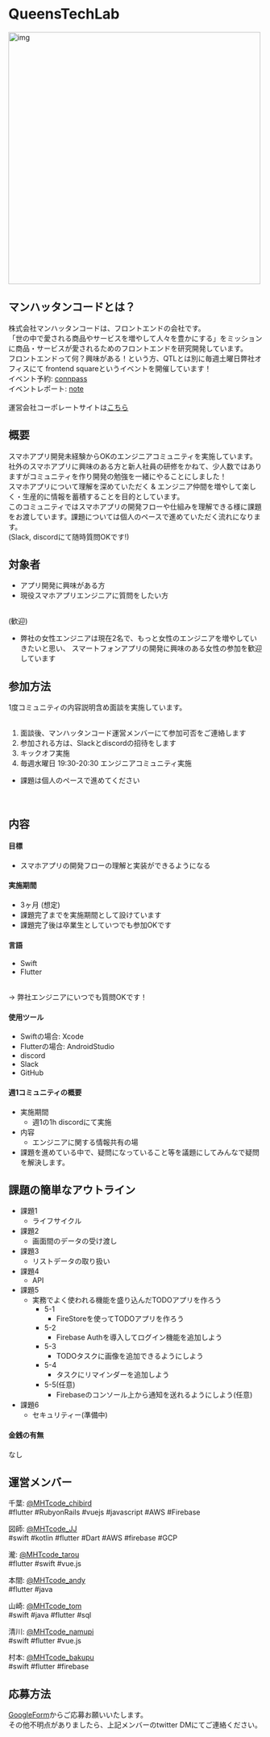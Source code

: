 # QueensTechLab

<img width="500" alt="img" src="https://user-images.githubusercontent.com/51016056/106406301-37cf8000-647c-11eb-8f9d-3485c2a05fa0.png">


## マンハッタンコードとは？
株式会社マンハッタンコードは、フロントエンドの会社です。<br>
「世の中で愛される商品やサービスを増やして人々を豊かにする」をミッションに商品・サービスが愛されるためのフロントエンドを研究開発しています。<br>
フロントエンドって何？興味がある！という方、QTLとは別に毎週土曜日弊社オフィスにて frontend squareというイベントを開催しています！<br>
イベント予約: [connpass](https://mht-code.connpass.com/)<br>
イベントレポート: [note](https://note.com/mhtcode/m/m6f5c25a78dd6)<br>
<br>
運営会社コーポレートサイトは[こちら](https://www.mht-code.com/)


## 概要
スマホアプリ開発未経験からOKのエンジニアコミュニティを実施しています。<br>
社外のスマホアプリに興味のある方と新人社員の研修をかねて、少人数ではありますがコミュニティを作り開発の勉強を一緒にやることにしました！<br>
スマホアプリについて理解を深めていただく & エンジニア仲間を増やして楽しく・生産的に情報を蓄積することを目的としています。<br>
このコミュニティではスマホアプリの開発フローや仕組みを理解できる様に課題をお渡しています。課題については個人のペースで進めていただく流れになります。<br>
(Slack, discordにて随時質問OKです!)


## 対象者
 - アプリ開発に興味がある方
 - 現役スマホアプリエンジニアに質問をしたい方
<br>
(歓迎)

 - 弊社の女性エンジニアは現在2名で、もっと女性のエンジニアを増やしていきたいと思い、 スマートフォンアプリの開発に興味のある女性の参加を歓迎しています


## 参加方法
1度コミュニティの内容説明含め面談を実施しています。<br>
<br>
1. 面談後、マンハッタンコード運営メンバーにて参加可否をご連絡します<br>
2. 参加される方は、Slackとdiscordの招待をします<br>
3. キックオフ実施<br>
4. 毎週水曜日 19:30-20:30 エンジニアコミュニティ実施<br>

- 課題は個人のペースで進めてください
<br>

## 内容
#### 目標
 - スマホアプリの開発フローの理解と実装ができるようになる

#### 実施期間
- 3ヶ月 (想定)
- 課題完了までを実施期間として設けています
- 課題完了後は卒業生としていつでも参加OKです

#### 言語
- Swift
- Flutter
<br>
→ 弊社エンジニアにいつでも質問OKです！

#### 使用ツール
- Swiftの場合: Xcode
- Flutterの場合: AndroidStudio
- discord
- Slack
- GitHub

#### 週1コミュニティの概要
- 実施期間
  - 週1の1h discordにて実施
- 内容
  - エンジニアに関する情報共有の場<br>
- 課題を進めている中で、疑問になっていること等を議題にしてみんなで疑問を解決します。

## 課題の簡単なアウトライン
- 課題1
  - ライフサイクル
- 課題2
  - 画面間のデータの受け渡し
- 課題3
  - リストデータの取り扱い
- 課題4
  - API
- 課題5
  - 実務でよく使われる機能を盛り込んだTODOアプリを作ろう
    - 5-1
      - FireStoreを使ってTODOアプリを作ろう
    - 5-2
      - Firebase Authを導入してログイン機能を追加しよう
    - 5-3
      - TODOタスクに画像を追加できるようにしよう
    - 5-4
      - タスクにリマインダーを追加しよう
    - 5-5(任意)
      - Firebaseのコンソール上から通知を送れるようにしよう(任意)
- 課題6
  - セキュリティー(準備中)

#### 金銭の有無
なし

## 運営メンバー
千葉: [@MHTcode_chibird](https://twitter.com/MHTcode_chibird)<br>
#flutter #RubyonRails #vuejs #javascript #AWS #Firebase

図師: [@MHTcode_JJ](https://twitter.com/MHTcode_JJ)<br>
#swift #kotlin #flutter #Dart #AWS #firebase #GCP

瀧: [@MHTcode_tarou](https://twitter.com/MHTcode_tarou)<br>
#flutter #swift #vue.js

本間: [@MHTcode_andy](https://twitter.com/MHTcode_andy)<br>
#flutter #java

山崎: [@MHTcode_tom](https://twitter.com/tomsan96)<br>
#swift #java #flutter #sql

清川: [@MHTcode_namupi](https://twitter.com/MHTcode_namupi)<br>
#swift #flutter #vue.js

村本: [@MHTcode_bakupu](https://twitter.com/MHTcode_bakupu)<br>
#swift #flutter #firebase


## 応募方法
[GoogleForm](https://docs.google.com/forms/d/1aWdLupxd-NZRGDG_DNOLEIFJTdHrO9KxUE0MAY7Lvts/prefill)からご応募お願いいたします。<br>
その他不明点がありましたら、上記メンバーのtwitter DMにてご連絡ください。

